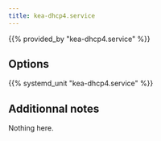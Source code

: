 ```yaml
---
title: kea-dhcp4.service
---
```


{{% provided_by "kea-dhcp4.service" %}}

## Options

{{% systemd_unit "kea-dhcp4.service" %}}

## Additionnal notes

Nothing here.